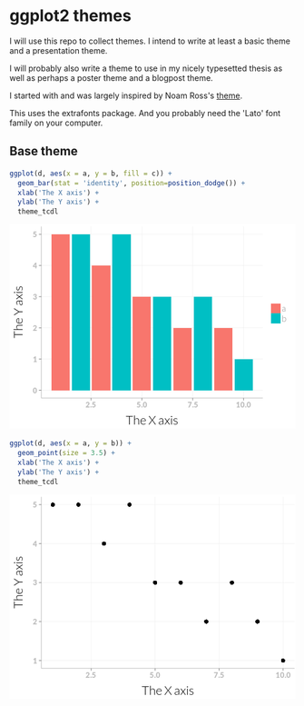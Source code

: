 # ggplot2 themes

I will use this repo to collect themes.
I intend to write at least a basic theme and a presentation theme.

I will probably also write a theme to use in my nicely typesetted thesis as well as perhaps a poster theme and a blogpost theme.

I started with and was largely inspired by Noam Ross's [theme](https://github.com/noamross/noamtools/blob/master/R/theme_nr.R).

This uses the extrafonts package. And you probably need the 'Lato' font family on your computer.

## Base theme





```r
ggplot(d, aes(x = a, y = b, fill = c)) + 
  geom_bar(stat = 'identity', position=position_dodge()) +
  xlab('The X axis') + 
  ylab('The Y axis') +
  theme_tcdl
```

![plot of chunk baseTheme](figure/baseTheme-1.png) 

```r
ggplot(d, aes(x = a, y = b)) + 
  geom_point(size = 3.5) +
  xlab('The X axis') + 
  ylab('The Y axis') +
  theme_tcdl
```

![plot of chunk baseTheme](figure/baseTheme-2.png) 
